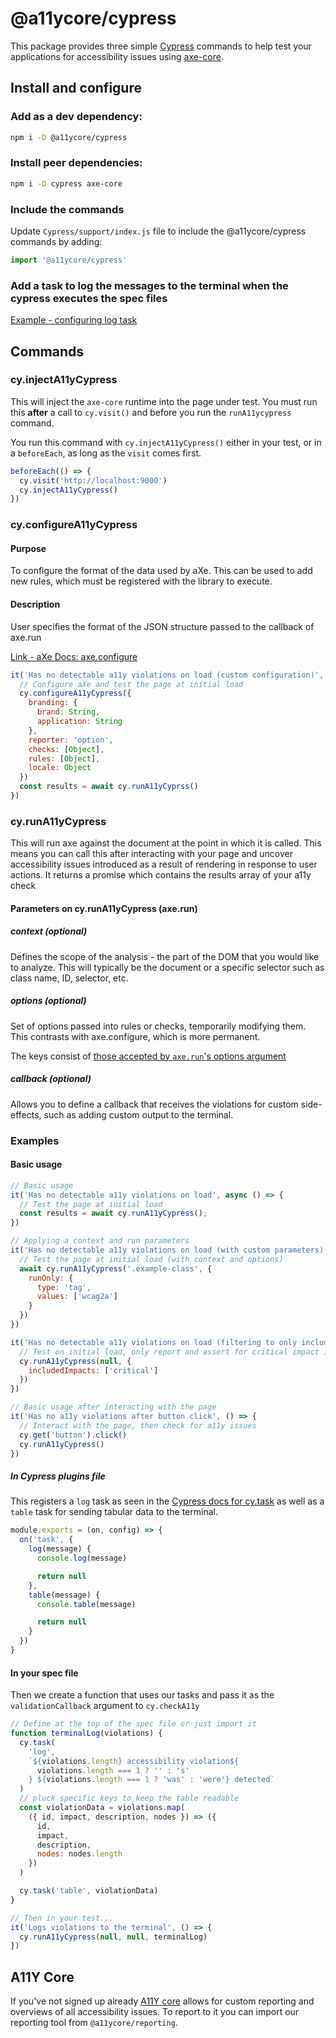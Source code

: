 # @a11ycore/cypress

This package provides three simple [Cypress](https://cypress.io) commands to help test your applications for accessibility issues using [axe-core](https://github.com/dequelabs/axe-core).

## Install and configure

### Add as a dev dependency:

```sh
npm i -D @a11ycore/cypress
```

### Install peer dependencies:

```sh
npm i -D cypress axe-core
```

### Include the commands

Update `Cypress/support/index.js` file to include the @a11ycore/cypress commands by adding:

```js
import '@a11ycore/cypress'
```

### Add a task to log the messages to the terminal when the cypress executes the spec files
[Example - configuring log task](https://docs.cypress.io/api/commands/task.html#Usage)

## Commands

### cy.injectA11yCypress

This will inject the `axe-core` runtime into the page under test. You must run this **after** a call to `cy.visit()` and before you run the `runA11ycypress` command.

You run this command with `cy.injectA11yCypress()` either in your test, or in a `beforeEach`, as long as the `visit` comes first.

```js
beforeEach(() => {
  cy.visit('http://localhost:9000')
  cy.injectA11yCypress()
})
```

### cy.configureA11yCypress

#### Purpose

To configure the format of the data used by aXe. This can be used to add new rules, which must be registered with the library to execute.

#### Description

User specifies the format of the JSON structure passed to the callback of axe.run

[Link - aXe Docs: axe.configure](https://www.deque.com/axe/documentation/api-documentation/#api-name-axeconfigure)

```js
it('Has no detectable a11y violations on load (custom configuration)', () => {
  // Configure aXe and test the page at initial load
  cy.configureA11yCypress({
    branding: {
      brand: String,
      application: String
    },
    reporter: 'option',
    checks: [Object],
    rules: [Object],
    locale: Object
  })
  const results = await cy.runA11yCyprss()
})
```

### cy.runA11yCypress

This will run axe against the document at the point in which it is called. This means you can call this after interacting with your page and uncover accessibility issues introduced as a result of rendering in response to user actions. It returns a promise which contains the results array of your a11y check

#### Parameters on cy.runA11yCypress (axe.run)

##### context (optional)

Defines the scope of the analysis - the part of the DOM that you would like to analyze. This will typically be the document or a specific selector such as class name, ID, selector, etc.

##### options (optional)

Set of options passed into rules or checks, temporarily modifying them. This contrasts with axe.configure, which is more permanent.

The keys consist of [those accepted by `axe.run`'s options argument](https://www.deque.com/axe/documentation/api-documentation/#parameters-axerun)

##### callback (optional)

Allows you to define a callback that receives the violations for custom side-effects, such as adding custom output to the terminal.

### Examples

#### Basic usage

```js
// Basic usage
it('Has no detectable a11y violations on load', async () => {
  // Test the page at initial load
  const results = await cy.runA11yCypress();
})

// Applying a context and run parameters
it('Has no detectable a11y violations on load (with custom parameters)', async () => {
  // Test the page at initial load (with context and options)
  await cy.runA11yCypress('.example-class', {
    runOnly: {
      type: 'tag',
      values: ['wcag2a']
    }
  })
})

it('Has no detectable a11y violations on load (filtering to only include critical impact violations)', () => {
  // Test on initial load, only report and assert for critical impact items
  cy.runA11yCypress(null, {
    includedImpacts: ['critical']
  })
})

// Basic usage after interacting with the page
it('Has no a11y violations after button click', () => {
  // Interact with the page, then check for a11y issues
  cy.get('button').click()
  cy.runA11yCypress()
})
```

##### In Cypress plugins file

This registers a `log` task as seen in the [Cypress docs for cy.task](https://docs.cypress.io/api/commands/task.html#Usage) as well as a `table` task for sending tabular data to the terminal.

```js
module.exports = (on, config) => {
  on('task', {
    log(message) {
      console.log(message)

      return null
    },
    table(message) {
      console.table(message)

      return null
    }
  })
}
```

#### In your spec file

Then we create a function that uses our tasks and pass it as the `validationCallback` argument to `cy.checkA11y`

```js
// Define at the top of the spec file or just import it
function terminalLog(violations) {
  cy.task(
    'log',
    `${violations.length} accessibility violation${
      violations.length === 1 ? '' : 's'
    } ${violations.length === 1 ? 'was' : 'were'} detected`
  )
  // pluck specific keys to keep the table readable
  const violationData = violations.map(
    ({ id, impact, description, nodes }) => ({
      id,
      impact,
      description,
      nodes: nodes.length
    })
  )

  cy.task('table', violationData)
}

// Then in your test...
it('Logs violations to the terminal', () => {
  cy.runA11yCypress(null, null, terminalLog)
})
```

## A11Y Core

If you've not signed up already [A11Y core](https://a11ycore.com) allows for custom reporting and overviews of all accessibility issues. To report to it
you can import our reporting tool from `@a11ycore/reporting`.